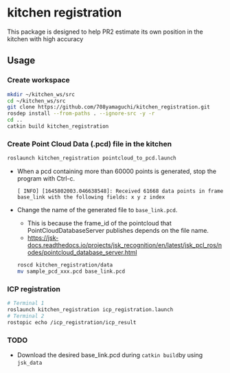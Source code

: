 # kitchen registration

This package is designed to help PR2 estimate its own position in the kitchen with high accuracy

## Usage

### Create workspace

```bash
mkdir ~/kitchen_ws/src
cd ~/kitchen_ws/src
git clone https://github.com/708yamaguchi/kitchen_registration.git
rosdep install --from-paths . --ignore-src -y -r
cd ..
catkin build kitchen_registration
```

### Create Point Cloud Data (.pcd) file in the kitchen

```bash
roslaunch kitchen_registration pointcloud_to_pcd.launch
```

- When a pcd containing more than 60000 points is generated, stop the program with Ctrl-c.
  ```
  [ INFO] [1645802003.046638548]: Received 61668 data points in frame base_link with the following fields: x y z index
  ```

- Change the name of the generated file to `base_link.pcd`.
  - This is because the frame_id of the pointcloud that PointCloudDatabaseServer publishes depends on the file name.
  - https://jsk-docs.readthedocs.io/projects/jsk_recognition/en/latest/jsk_pcl_ros/nodes/pointcloud_database_server.html

  ```bash
  roscd kitchen_registration/data
  mv sample_pcd_xxx.pcd base_link.pcd
  ```

### ICP registration

```bash
# Terminal 1
roslaunch kitchen_registration icp_registration.launch
# Terminal 2
rostopic echo /icp_registration/icp_result
```

### TODO

- Download the desired base_link.pcd during `catkin build`by using `jsk_data`

